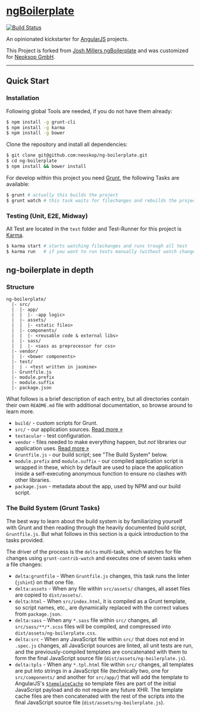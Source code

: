 # [ngBoilerplate](http://joshdmiller.github.com/ng-boilerplate) 
[![Build Status](https://travis-ci.org/neoskop/ng-boilerplate.png?branch=master)](https://travis-ci.org/neoskop/ng-boilerplate)

An opinionated kickstarter for [AngularJS](http://angularjs.org) projects.

This Project is forked from [Josh Millers ngBoilerplate](http://joshdmiller.github.com/ng-boilerplate)
and was customized for [Neoksop GmbH](http://neoskop.de/).
***

## Quick Start

### Installation

Following global Tools are needed, if you do not have them already:

```sh
$ npm install -g grunt-cli
$ npm install -g karma
$ npm install -g bower
```

Clone the repository and install all dependencies:

```sh
$ git clone git@github.com:neoskop/ng-boilerplate.git 
$ cd ng-boilerplate
$ npm install && bower install
```

For develop within this project you need [Grunt](http://gruntjs.com), the following Tasks are available:

```sh
$ grunt # actually this builds the project
$ grunt watch # this task waits for filechanges and rebuilds the project
```

### Testing (Unit, E2E, Midway)

All Test are located in the `test` folder and Test-Runner for this project is 
[Karma](http://karma-runner.github.io/).

```sh
$ karma start # starts watching filechanges and runs trough all test
$ karma run   # if you want to run tests manually (without watch changes)
```

## ng-boilerplate in depth

### Structure
```
ng-boilerplate/
  |- src/
  |  |- app/
  |  |  |- -app logic>
  |  |- assets/
  |  |  |- <static files>
  |  |- components/
  |  |  |- <reusable code & external libs>
  |  |- sass/
  |  |  |- <sass as preprocessor for css>
  |- vendor/
  |  |- <bower components>
  |- test/
  |  | - <test written in jasmine>
  |- Gruntfile.js
  |- module.prefix
  |- module.suffix
  |- package.json
```
What follows is a brief description of each entry, but all directories contain
their own `README.md` file with additional documentation, so browse around to
learn more.

- `build/` - custom scripts for Grunt.
- `src/` - our application sources. [Read more &raquo;](src/README.md)
- `testacular` - test configuration.
- `vendor` - files needed to make everything happen, but *not* libraries our
  application uses. [Read more &raquo;](vendor/README.md)
- `Gruntfile.js` - our build script; see "The Build System" below.
- `module.prefix` and `module.suffix` - our compiled application script is
  wrapped in these, which by default are used to place the application inside a
  self-executing anonymous function to ensure no clashes with other libraries.
- `package.json` - metadata about the app, used by NPM and our build script.

### The Build System (Grunt Tasks)

The best way to learn about the build system is by familiarizing yourself with
Grunt and then reading through the heavily documented build script,
`Gruntfile.js`. But what follows in this section is a quick introduction to the
tasks provided.

The driver of the process is the `delta` multi-task, which watches for file
changes using `grunt-contrib-watch` and executes one of seven tasks when a file
changes:

* `delta:gruntfile` - When `Gruntfile.js` changes, this task runs the linter
  (`jshint`) on that one file.
* `delta:assets` - When any file within `src/assets/` changes, all asset files
  are copied to `dist/assets/`.
* `delta:html` - When `src/index.html`, it is compiled as a Grunt template, so
  script names, etc., are dynamically replaced with the correct values from
  `package.json`.
* `delta:sass` - When any `*.sass` file within `src/` changes, all
  `src/sass/**/*.scss` files will be compiled, and compressed into
  `dist/assets/ng-boilerplate.css`.
* `delta:src` - When any JavaScript file within `src/` that does not end in
  `.spec.js` changes, all JavaScript sources are linted, all unit tests are run,
  and the previously-compiled templates are concatenated with them to form the
  final JavaScript source file (`dist/assets/ng-boilerplate.js`).
* `delta:tpls` - When any `*.tpl.html` file within `src/` changes, all templates
  are put into strings in a JavaScript file (technically two, one for
  `src/components/` and another for `src/app/`) that will add the template to
  AngularJS's
  [`$templateCache`](http://docs.angularjs.org/api/ng.$templateCache) so
  template files are part of the initial JavaScript payload and do not require
  any future XHR.  The template cache files are then concatenated with the rest
  of the scripts into the final JavaScript source file
  (`dist/assets/ng-boilerplate.js`).
